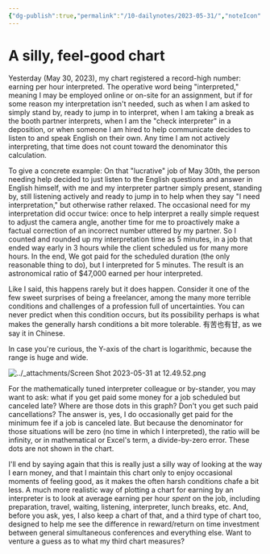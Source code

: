 ```yaml
---
{"dg-publish":true,"permalink":"/10-dailynotes/2023-05-31/","noteIcon":"2","created":"","updated":""}
---
```


# A silly, feel-good chart
Yesterday (May 30, 2023), my chart registered a record-high number: earning per hour interpreted. The operative word being "interpreted," meaning I may be employed online or on-site for an assignment, but if for some reason my interpretation isn't needed, such as when I am asked to simply stand by, ready to jump in to interpret, when I am taking a break as the booth partner interprets, when I am the "check interpreter" in a deposition, or when someone I am hired to help communicate decides to listen to and speak English on their own. Any time I am not actively interpreting, that time does not count toward the denominator this calculation. 

To give a concrete example: On that "lucrative" job of May 30th, the person needing help decided to just listen to the English questions and answer in English himself, with me and my interpreter partner simply present, standing by, still listening actively and ready to jump in to help when they say "I need interpretation," but otherwise rather relaxed. The occasional need for my interpretation did occur twice: once to help interpret a really simple request to adjust the camera angle, another time for me to proactively make a factual correction of an incorrect number uttered by my partner. So I counted and rounded up my interpretation time as 5 minutes, in a job that ended way early in 3 hours while the client scheduled us for many more hours. In the end, We got paid for the scheduled duration (the only reasonable thing to do), but I interpreted for 5 minutes. The result is an astronomical ratio of $47,000 earned per hour interpreted.

Like I said, this happens rarely but it does happen. Consider it one of the few sweet surprises of being a freelancer, among the many more terrible conditions and challenges of a profession full of uncertainties. You can never predict when this condition occurs, but its possibility perhaps is what makes the generally harsh conditions a bit more tolerable. 有苦也有甘, as we say it in Chinese.

In case you're curious, the Y-axis of the chart is logarithmic, because the range is huge and wide.

![../_attachments/Screen Shot 2023-05-31 at 12.49.52.png](/img/user/_attachments/Screen%20Shot%202023-05-31%20at%2012.49.52.png)

For the mathematically tuned interpreter colleague or by-stander, you may want to ask: what if you get paid some money for a job scheduled but canceled late? Where are those dots in this graph? Don't you get such paid cancellations? The answer is, yes, I do occasionally get paid for the minimum fee if a job is canceled late. But because the denominator for those situations will be zero (no time in which I interpreted), the ratio will be infinity, or in mathematical or Excel's term, a divide-by-zero error. These dots are not shown in the chart.

I'll end by saying again that this is really just a silly way of looking at the way I earn money, and that I maintain this chart only to enjoy occasional moments of feeling good, as it makes the often harsh conditions chafe a bit less. A much more realistic way of plotting a chart for earning by an interpreter is to look at average earning per hour *spent* on the job, including preparation, travel, waiting, listening, interpreter, lunch breaks, etc. And, before you ask, yes, I also keep a chart of that, and a third type of chart too, designed to help me see the difference in reward/return on time investment between general simultaneous conferences and everything else. Want to venture a guess as to what my third chart measures?